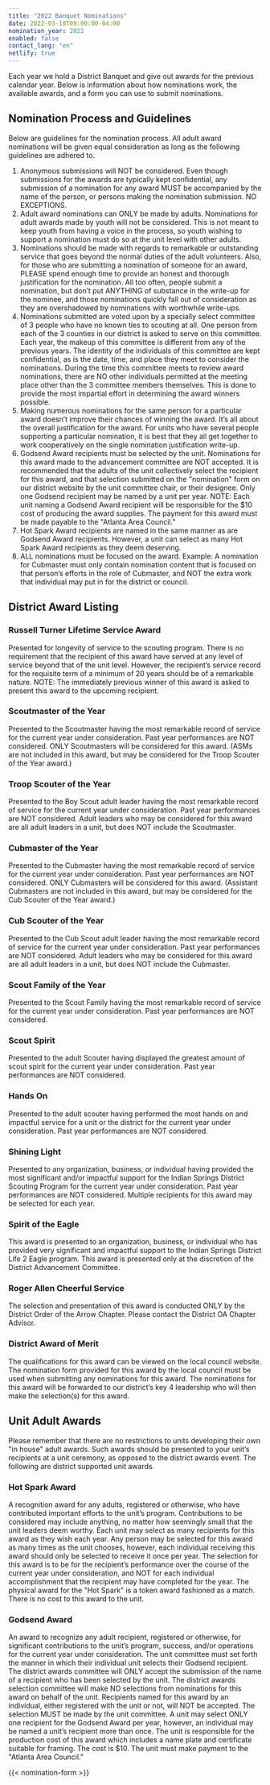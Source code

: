 ```yaml
---
title: "2022 Banquet Nominations"
date: 2022-03-18T09:00:00-04:00
nomination_year: 2022
enabled: false
contact_lang: "en"
netlify: true
---
```


Each year we hold a District Banquet and give out awards for the previous calendar year. Below is information about how nominations work, the available awards, and a form you can use to submit nominations.

## Nomination Process and Guidelines

Below are guidelines for the nomination process. All adult award nominations will be given equal consideration as long as the following guidelines are adhered to.

1. Anonymous submissions will NOT be considered. Even though submissions for the awards are typically kept confidential, any submission of a nomination for any award MUST be accompanied by the name of the person, or persons making the nomination submission. NO EXCEPTIONS.
2. Adult award nominations can ONLY be made by adults. Nominations for adult awards made by youth will not be considered. This is not meant to keep youth from having a voice in the process, so youth wishing to support a nomination must do so at the unit level with other adults.
3. Nominations should be made with regards to remarkable or outstanding service that goes beyond the normal duties of the adult volunteers. Also, for those who are submitting a nomination of someone for an award, PLEASE spend enough time to provide an honest and thorough justification for the nomination. All too often, people submit a nomination, but don’t put ANYTHING of substance in the write-up for the nominee, and those nominations quickly fall out of consideration as they are overshadowed by nominations with worthwhile write-ups.
4. Nominations submitted are voted upon by a specially select committee of 3 people who have no known ties to scouting at all. One person from each of the 3 counties in our district is asked to serve on this committee. Each year, the makeup of this committee is different from any of the previous years. The identity of the individuals of this committee are kept confidential, as is the date, time, and place they meet to consider the nominations. During the time this committee meets to review award nominations, there are NO other individuals permitted at the meeting place other than the 3 committee members themselves. This is done to provide the most impartial effort in determining the award winners possible.
5. Making numerous nominations for the same person for a particular award doesn’t improve their chances of winning the award. It’s all about the overall justification for the award. For units who have several people supporting a particular nomination, it is best that they all get together to work cooperatively on the single nomination justification write-up.
6. Godsend Award recipients must be selected by the unit. Nominations for this award made to the advancement committee are NOT accepted. It is recommended that the adults of the unit collectively select the recipient for this award, and that selection submitted on the "nomination" form on our district website by the unit committee chair, or their designee. Only one Godsend recipient may be named by a unit per year. NOTE: Each unit naming a Godsend Award recipient will be responsible for the $10 cost of producing the award supplies. The payment for this award must be made payable to the "Atlanta Area Council."
7. Hot Spark Award recipients are named in the same manner as are Godsend Award recipients. However, a unit can select as many Hot Spark Award recipients as they deem deserving.
8. ALL nominations must be focused on the award. Example: A nomination for Cubmaster must only contain nomination content that is focused on that person’s efforts in the role of Cubmaster, and NOT the extra work that individual may put in for the district or council.

## District Award Listing

### Russell Turner Lifetime Service Award

Presented for longevity of service to the scouting program. There is no requirement that the recipient of this award have served at any level of service beyond that of the unit level. However, the recipient’s service record for the requisite term of a minimum of 20 years should be of a remarkable nature. NOTE: The immediately previous winner of this award is asked to present this award to the upcoming recipient.

### Scoutmaster of the Year

Presented to the Scoutmaster having the most remarkable record of service for the current year under consideration. Past year performances are NOT considered. ONLY Scoutmasters will be considered for this award. (ASMs are not included in this award, but may be considered for the Troop Scouter of the Year award.)

### Troop Scouter of the Year

Presented to the Boy Scout adult leader having the most remarkable record of service for the current year under consideration. Past year performances are NOT considered. Adult leaders who may be considered for this award are all adult leaders in a unit, but does NOT include the Scoutmaster.

### Cubmaster of the Year

Presented to the Cubmaster having the most remarkable record of service for the current year under consideration. Past year performances are NOT considered. ONLY Cubmasters will be considered for this award. (Assistant Cubmasters are not included in this award, but may be considered for the Cub Scouter of the Year award.)

### Cub Scouter of the Year

Presented to the Cub Scout adult leader having the most remarkable record of service for the current year under consideration. Past year performances are NOT considered. Adult leaders who may be considered for this award are all adult leaders in a unit, but does NOT include the Cubmaster.

### Scout Family of the Year

Presented to the Scout Family having the most remarkable record of service for the current year under consideration. Past year performances are NOT considered.

### Scout Spirit

Presented to the adult Scouter having displayed the greatest amount of scout spirit for the current year under consideration. Past year performances are NOT considered.

### Hands On

Presented to the adult scouter having performed the most hands on and impactful service for a unit or the district for the current year under consideration. Past year performances are NOT considered.

### Shining Light

Presented to any organization, business, or individual having provided the most significant and/or impactful support for the Indian Springs District Scouting Program for the current year under consideration. Past year performances are NOT considered. Multiple recipients for this award may be selected for each year.

### Spirit of the Eagle

This award is presented to an organization, business, or individual who has provided very significant and impactful support to the Indian Springs District Life 2 Eagle program. This award is presented only at the discretion of the District Advancement Committee.

### Roger Allen Cheerful Service

The selection and presentation of this award is conducted ONLY by the District Order of the Arrow Chapter. Please contact the District OA Chapter Advisor.

### District Award of Merit

The qualifications for this award can be viewed on the local council website. The nomination form provided for this award by the local council must be used when submitting any nominations for this award. The nominations for this award will be forwarded to our district’s key 4 leadership who will then make the selection(s) for this award.

## Unit Adult Awards

Please remember that there are no restrictions to units developing their own "in house" adult awards.  Such awards should be presented to your unit’s recipients at a unit ceremony, as opposed to the district awards event.  The following are district supported unit awards.

### Hot Spark Award

A recognition award for any adults, registered or otherwise, who have contributed important efforts to the unit’s program.  Contributions to be considered may include anything, no matter how seemingly small that the unit leaders deem worthy. Each unit may select as many recipients for this award as they wish each year.  Any person may be selected for this award as many times as the unit chooses, however, each individual receiving this award should only be selected to receive it once per year.  The selection for this award is to be for the recipient’s performance over the course of the current year under consideration, and NOT for each individual accomplishment that the recipient may have completed for the year.  The physical award for the "Hot Spark" is a token award fashioned as a match.  There is no cost to this award to the unit.

### Godsend Award

An award to recognize any adult recipient, registered or otherwise, for significant contributions to the unit’s program, success, and/or operations for the current year under consideration.  The unit committee must set forth the manner in which their individual unit selects their Godsend recipient. The district awards committee will ONLY accept the submission of the name of a recipient who has been selected by the unit.  The district awards selection committee will make NO selections from nominations for this award on behalf of the unit.  Recipients named for this award by an individual, either registered with the unit or not, will NOT be accepted.  The selection MUST be made by the unit committee. A unit may select ONLY one recipient for the Godsend Award per year, however, an individual may be named a unit’s recipient more than once.  The unit is responsible for the production cost of this award which includes a name plate and certificate suitable for framing.  The cost is $10.  The unit must make payment to the "Atlanta Area Council."

{{< nomination-form >}}
